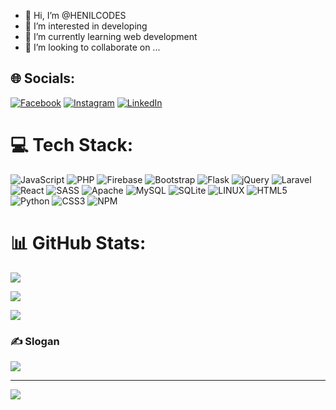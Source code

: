 - 👋 Hi, I’m @HENILCODES
- 👀 I’m interested in developing 
- 🌱 I’m currently learning web development 
- 💞️ I’m looking to collaborate on ...



## 🌐 Socials:

<a href='https://www.facebook.com/henil.prajapati.376'>![Facebook](https://img.shields.io/badge/Facebook-%231877F2.svg?logo=Facebook&logoColor=white)</a>
<a href='https://www.instagram.com/henil_v_p/'>![Instagram](https://img.shields.io/badge/Instagram-%23E4405F.svg?logo=Instagram&logoColor=white)</a>
<a href='https://www.linkedin.com/in/henil-prajapati-b2573a250'>![LinkedIn](https://img.shields.io/badge/LinkedIn-%230077B5.svg?logo=linkedin&logoColor=white)</a>



# 💻 Tech Stack:

![JavaScript](https://img.shields.io/badge/javascript-%23323330.svg?style=flat&logo=javascript&logoColor=%23F7DF1E) ![PHP](https://img.shields.io/badge/php-%23777BB4.svg?style=flat&logo=php&logoColor=white) ![Firebase](https://img.shields.io/badge/firebase-%23039BE5.svg?style=flat&logo=firebase) ![Bootstrap](https://img.shields.io/badge/bootstrap-%23563D7C.svg?style=flat&logo=bootstrap&logoColor=white) ![Flask](https://img.shields.io/badge/flask-%23000.svg?style=flat&logo=flask&logoColor=white) ![jQuery](https://img.shields.io/badge/jquery-%230769AD.svg?style=flat&logo=jquery&logoColor=white) ![Laravel](https://img.shields.io/badge/laravel-%23FF2D20.svg?style=flat&logo=laravel&logoColor=white) ![React](https://img.shields.io/badge/react-%2320232a.svg?style=flat&logo=react&logoColor=%2361DAFB) ![SASS](https://img.shields.io/badge/SASS-hotpink.svg?style=flat&logo=SASS&logoColor=white) ![Apache](https://img.shields.io/badge/apache-%23D42029.svg?style=flat&logo=apache&logoColor=white) ![MySQL](https://img.shields.io/badge/mysql-%2300f.svg?style=flat&logo=mysql&logoColor=white) ![SQLite](https://img.shields.io/badge/sqlite-%2307405e.svg?style=flat&logo=sqlite&logoColor=white) ![LINUX](https://img.shields.io/badge/Linux-FCC624?style=flat&logo=linux&logoColor=black) ![HTML5](https://img.shields.io/badge/html5-%23E34F26.svg?style=flat&logo=html5&logoColor=white) ![Python](https://img.shields.io/badge/python-3670A0?style=flat&logo=python&logoColor=ffdd54) ![CSS3](https://img.shields.io/badge/css3-%231572B6.svg?style=flat&logo=css3&logoColor=white) ![NPM](https://img.shields.io/badge/NPM-%23000000.svg?style=flat&logo=npm&logoColor=white)


# 📊 GitHub Stats:

![](https://github-readme-stats.vercel.app/api?username=henilcodes&theme=dark&hide_border=true&include_all_commits=true&count_private=false)<br/>

![](https://github-readme-streak-stats.herokuapp.com/?user=henilcodes&theme=dark&hide_border=true)<br/>

![](https://github-readme-stats.vercel.app/api/top-langs/?username=henilcodes&theme=dark&hide_border=true&include_all_commits=true&count_private=false&layout=compact)



### ✍️ Slogan

![](https://quotes-github-readme.vercel.app/api?type=horizontal&theme=tokyonight)


---

[![](https://visitcount.itsvg.in/api?id=henilcodes&icon=0&color=12)](https://visitcount.itsvg.in)

<!-- Proudly created with GPRM ( https://gprm.itsvg.in ) --> 
